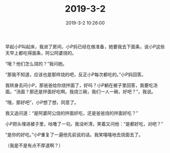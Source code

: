 ﻿---
title: "2019-3-2"
date: 2019-3-2 10:26:00
tags: 文字
categories: 爸爸
---
早起小P叫起床，我进了房间，小P妈已经在做准备，她要我去下面条，说小P这些天早上都吃得面条，阿公阿婆烧的。

“哦？他们怎么烧的？”我问她。

“那我不知道，应该也是那样烧的吧，反正小P每次都吃的。”小P妈回答。

我转身去问小P，那爸爸给你烧拌面了，好吗？小P躺在被子里回答，我要吃汤面。“汤面？那还是拌面好吃啊。我烧三碗，我们一人一碗，好吧？”，我说。

“哦，那好吧”，小P想了想，同意了。

我又追问道：“是阿婆阿公烧的拌面好吃，还是爸爸烧的拌面好吃？”

小P把头埋进被子里，咕噜了一句。我没听清，笑着又问他：“是都好吃，对吧？”

“是你的好吃。”小P重复了一遍他先前说的话。我笑嘻嘻地去烧面去了。

（我是不是有点不厚道啊？）